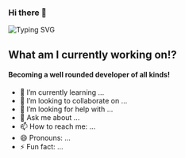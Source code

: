 ### Hi there 👋

<img src="https://readme-typing-svg.demolab.com?font=Cinzel&size=50&duration=2500&pause=1000&color=27F7E9&multiline=true&width=1000&height=200&lines=Hi!+My+name+is+Ryan+Large%2C+;and+Welcome+to+my+Github+profile!!" alt="Typing SVG" />

## What am I currently working on!?
#### Becoming a well rounded developer of all kinds! 




- 🌱 I’m currently learning ...
- 👯 I’m looking to collaborate on ...
- 🤔 I’m looking for help with ...
- 💬 Ask me about ...
- 📫 How to reach me: ...
- 😄 Pronouns: ...
- ⚡ Fun fact: ...
